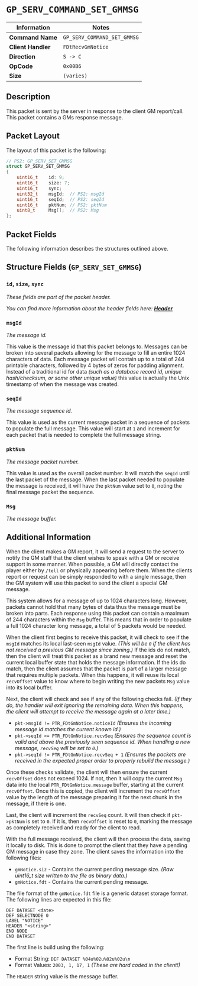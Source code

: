 # `GP_SERV_COMMAND_SET_GMMSG`

| Information               | Notes |
|---                        |---    |
| **Command Name**          | `GP_SERV_COMMAND_SET_GMMSG` |
| **Client Handler**        | `FDtRecvGmNotice` |
| **Direction**             | `S -> C` |
| **OpCode**                | `0x00B6` |
| **Size**                  | `(varies)` |

## Description

This packet is sent by the server in response to the client GM report/call. This packet contains a GMs response message.

## Packet Layout

The layout of this packet is the following:

```cpp
// PS2: GP_SERV_SET_GMMSG
struct GP_SERV_SET_GMMSG
{
    uint16_t    id: 9;
    uint16_t    size: 7;
    uint16_t    sync;
    uint32_t    msgId;  // PS2: msgId
    uint16_t    seqId;  // PS2: seqId
    uint16_t    pktNum; // PS2: pktNum
    uint8_t     Msg[];  // PS2: Msg
};
```

## Packet Fields

The following information describes the structures outlined above.

## Structure Fields (`GP_SERV_SET_GMMSG`)

### `id`, `size`, `sync`

_These fields are part of the packet header._

_You can find more information about the header fields here: [**Header**](/world/HEADER.md)_

### `msgId`

_The message id._

This value is the message id that this packet belongs to. Messages can be broken into several packets allowing for the message to fill an entire 1024 characters of data. Each message packet will contain up to a total of 244 printable characters, followed by 4 bytes of zeros for padding alignment. Instead of a traditional id for data _(such as a database record id, unique hash/checksum, or some other unique value)_ this value is actually the Unix timestamp of when the message was created.

### `seqId`

_The message sequence id._

This value is used as the current message packet in a sequence of packets to populate the full message. This value will start at `1` and increment for each packet that is needed to complete the full message string.

### `pktNum`

_The message packet number._

This value is used as the overall packet number. It will match the `seqId` until the last packet of the message. When the last packet needed to populate the message is received, it will have the `pktNum` value set to `0`, noting the final message packet the sequence.

### `Msg`

_The message buffer._

## Additional Information

When the client makes a GM report, it will send a request to the server to notify the GM staff that the client wishes to speak with a GM or receive support in some manner. When possible, a GM will directly contact the player either by `/tell` or physically appearing before them. When the clients report or request can be simply responded to with a single message, then the GM system will use this packet to send the client a special GM message.

This system allows for a message of up to 1024 characters long. However, packets cannot hold that many bytes of data thus the message must be broken into parts. Each response using this packet can contain a maximum of 244 characters within the `Msg` buffer. This means that in order to populate a full 1024 character long message, a total of 5 packets would be needed.

When the client first begins to receive this packet, it will check to see if the `msgId` matches its local last-seen `msgId` value. _(This will be `0` if the client has not received a previous GM message since zoning.)_ If the ids do not match, then the client will treat this packet as a brand new message and reset the current local buffer state that holds the message information. If the ids do match, then the client assumes that the packet is part of a larger message that requires multiple packets. When this happens, it will reuse its local `recvOffset` value to know where to begin writing the new packets `Msg` value into its local buffer.

Next, the client will check and see if any of the following checks fail. _(If they do, the handler will exit ignoring the remaining data. When this happens, the client will attempt to receive the message again at a later time.)_

  - `pkt->msgId != PTR_FDtGmNotice.noticeId` _(Ensures the incoming message id matches the current known id.)_
  - `pkt->seqId <= PTR_FDtGmNotice.recvSeq` _(Ensures the sequence count is valid and above the previously seen sequence id. When handling a new message, `recvSeq` will be set to `0`.)_
  - `pkt->seqId != PTR_FDtGmNotice.recvSeq + 1` _(Ensures the packets are received in the expected proper order to properly rebuild the message.)_

Once these checks validate, the client will then ensure the current `recvOffset` does not exceed 1024. If not, then it will copy the current `Msg` data into the local `PTR_FDtGmNotice.message` buffer, starting at the current `recvOffset`. Once this is copied, the client will increment the `recvOffset` value by the length of the message preparing it for the next chunk in the message, if there is one.

Last, the client will increment the `recvSeq` count. It will then check if `pkt->pktNum` is set to `0`. If it is, then `recvOffset` is reset to `0`, marking the message as completely received and ready for the client to read.

With the full message received, the client will then process the data, saving it locally to disk. This is done to prompt the client that they have a pending GM message in case they zone. The client saves the information into the following files:

  - `gmNotice.siz` - Contains the current pending message size. _(Raw uint16\_t size written to the file as binary data.)_
  - `gmNotice.fdt` - Contains the current pending message.

The file format of the `gmNotice.fdt` file is a generic dataset storage format. The following lines are expected in this file:

```
DEF DATASET <date>
DEF SELECTNODE 0
LABEL "NOTICE"
HEADER "<string>"
END NODE
END DATASET
```

The first line is build using the following:
  - Format String: `DEF DATASET %04u%02u%02u%02u\n`
  - Format Values: `2003, 1, 17, 1` _(These are hard coded in the client!)_

The `HEADER` string value is the message buffer.
